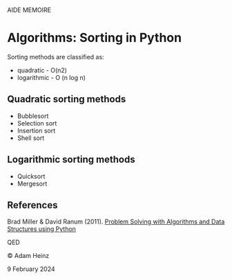 AIDE MEMOIRE

Algorithms: Sorting in Python 
============================= 

Sorting methods are classified as: 
* quadratic - O(n2) 
* logarithmic - O (n log n) 

## Quadratic sorting methods

* Bubblesort
* Selection sort
* Insertion sort
* Shell sort

## Logarithmic sorting methods 

* Quicksort 
* Mergesort 


## References 

Brad Miller & David Ranum (2011). [Problem Solving with Algorithms and Data Structures using Python](https://runestone.academy/ns/books/published/pythonds/index.html)



QED 

© Adam Heinz 

9 February 2024 
